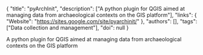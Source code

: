 {
  "title": "pyArchInit",
  "description": ["A python plugin for QGIS aimed at managing data from archaeological contexts on the GIS platform"],
  "links": {
    "Website": "https://sites.google.com/site/pyarchinit/"
  },
  "authors": [],
  "tags": ["Data collection and management"],
  "doi": null
}

<!-- Generated by csv2md.R – do not edit by hand -->

A python plugin for QGIS aimed at managing data from archaeological contexts on the GIS platform